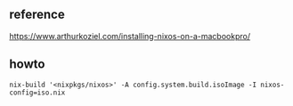 ## reference
https://www.arthurkoziel.com/installing-nixos-on-a-macbookpro/

## howto

    nix-build '<nixpkgs/nixos>' -A config.system.build.isoImage -I nixos-config=iso.nix

